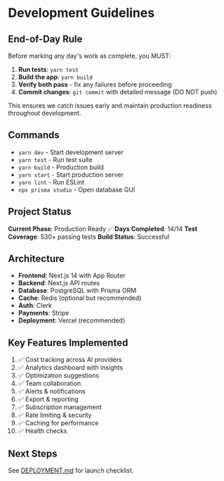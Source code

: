 # Development Guidelines

## End-of-Day Rule

Before marking any day's work as complete, you MUST:

1. **Run tests**: `yarn test`
2. **Build the app**: `yarn build`
3. **Verify both pass** - fix any failures before proceeding
4. **Commit changes**: `git commit` with detailed message (DO NOT push)

This ensures we catch issues early and maintain production readiness throughout development.

## Commands

- `yarn dev` - Start development server
- `yarn test` - Run test suite
- `yarn build` - Production build
- `yarn start` - Start production server
- `yarn lint` - Run ESLint
- `npx prisma studio` - Open database GUI

## Project Status

**Current Phase**: Production Ready ✅
**Days Completed**: 14/14
**Test Coverage**: 530+ passing tests
**Build Status**: Successful

## Architecture

- **Frontend**: Next.js 14 with App Router
- **Backend**: Next.js API routes
- **Database**: PostgreSQL with Prisma ORM
- **Cache**: Redis (optional but recommended)
- **Auth**: Clerk
- **Payments**: Stripe
- **Deployment**: Vercel (recommended)

## Key Features Implemented

1. ✅ Cost tracking across AI providers
2. ✅ Analytics dashboard with insights
3. ✅ Optimization suggestions
4. ✅ Team collaboration
5. ✅ Alerts & notifications
6. ✅ Export & reporting
7. ✅ Subscription management
8. ✅ Rate limiting & security
9. ✅ Caching for performance
10. ✅ Health checks

## Next Steps

See [DEPLOYMENT.md](./DEPLOYMENT.md) for launch checklist.
